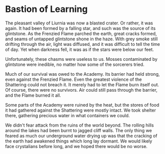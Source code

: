 # Bastion of Learning

The pleasant valley of Liurnia was now a blasted crater. Or rather, it was again. It had been formed by a falling star, and such was the source of its glintstone. As the Frenzied Flame parched the earth, great cracks formed, and seams of untapped glintstone shone in the haze. With grey smoke still drifting through the air, light was diffused, and it was difficult to tell the time of day. Yet when darkness fell, it was as if the stars were below our feet.

Unfortunately, these chasms were useless to us. Mosses contaminated by glintstone were inedible, no matter how some of the sorcerers tried.

Much of our survival was owed to the Academy. Its barrier had held strong, even against the Frenzied Flame. Even the greatest violence of the Shattering could not breach it. It merely had to let the Flame burn itself out. Of course, there were no survivors. Air could still pass through the barrier, and the Flame burned it all.

Some parts of the Academy were ruined by the heat, but the stores of food it had gathered against the Shattering were mostly intact. We took shelter there, gathering precious water in what containers we could.

We didn't fear attack from the ruins of the world beyond. The rolling hills around the lakes had been burnt to jagged cliff walls. The only thing we feared as much our underground water drying up was that the cracking of the earth had awakened things which long lay dormant. We would likely face crystalians before long, and we hoped there would be no worse.
